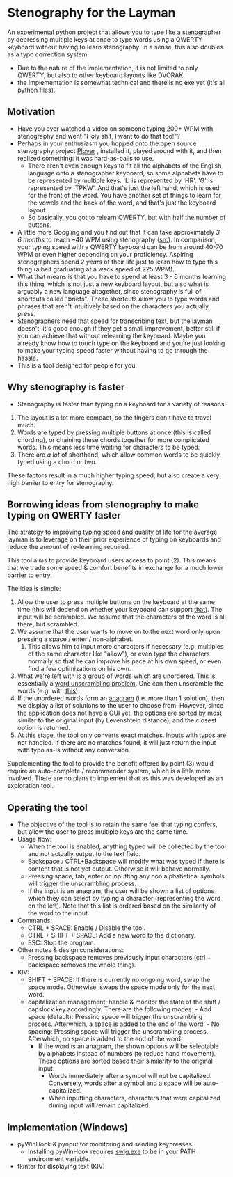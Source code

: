 # Stenography for the Layman

An experimental python project that allows you to type like a stenographer by depressing multiple keys at once to type words using a QWERTY keyboard without having to learn stenography. in a sense, this also doubles as a typo correction system.
- Due to the nature of the implementation, it is not limited to only QWERTY, but also to other keyboard layouts like DVORAK.
- the implementation is somewhat technical and there is no exe yet (it's all python files).

## Motivation
- Have you ever watched a video on someone typing 200+ WPM with stenography and went "Holy shit, I want to do that too!"?
- Perhaps in your enthusiasm you hopped onto the open source stenography project [Plover](https://github.com/openstenoproject/plover) , installed it, played around with it, and then realized something: it was hard-as-balls to use.
	- There aren't even enough keys to fit all the alphabets of the English language onto a stenographer keyboard, so some alphabets have to be represented by multiple keys. 'L' is represented by 'HR'. 'G' is represented by 'TPKW'. And that's just the left hand, which is used for the front of the word. You have another set of things to learn for the vowels and the back of the word, and that's just the keyboard layout.
	- So basically, you got to relearn QWERTY, but with half the number of buttons.
- A little more Googling and you find out that it can take approximately *3 - 6 months* to reach ~40 WPM using stenography ([src](https://didoesdigital.com/typey-type/support)). In comparison, your typing speed with a QWERTY keyboard can be from around 40-70 WPM or even higher depending on your proficiency. Aspiring stenographers spend *2 years* of their life just to learn how to type this thing (albeit graduating at a wack speed of 225 WPM).
- What that means is that you have to spend at least 3 - 6 months learning this thing, which is not just a new keyboard layout, but also what is arguably a new language altogether, since stenography is full of shortcuts called "briefs". These shortcuts allow you to type words and phrases that aren't intuitively based on the characters you actually press.
- Stenographers need that speed for transcribing text, but the layman doesn't; it's good enough if they get a small improvement, better still if you can achieve that without relearning the keyboard. Maybe you already know how to touch type on the keyboard and you're just looking to make your typing speed faster without having to go through the hassle.
- This is a tool designed for people for you.

## Why stenography is faster
- Stenography is faster than typing on a keyboard for a variety of reasons:

1. The layout is a lot more compact, so the fingers don't have to travel much.
2. Words are typed by pressing multiple buttons at once (this is called chording), or chaining these chords together for more complicated words. This means less time waiting for characters to be typed.
3. There are *a lot* of shorthand, which allow common words to be quickly typed using a chord or two.

These factors result in a much higher typing speed, but also create a very high barrier to entry for stenography. 

## Borrowing ideas from stenography to make typing on QWERTY faster

The strategy to improving typing speed and quality of life for the average layman is to leverage on their prior experience of typing on keyboards and reduce the amount of re-learning required. 

This tool aims to provide keyboard users access to point (2). This means that we trade some speed & comfort benefits in exchange for a much lower barrier to entry.

The idea is simple: 
1. Allow the user to press multiple buttons on the keyboard at the same time (this will depend on whether your keyboard can support [that](https://en.wikipedia.org/wiki/Rollover_(keyboard))). The input will be scrambled. We assume that the characters of the word is all there, but scrambled. 
2. We assume that the user wants to move on to the next word only upon pressing a space / enter / non-alphabet. 
	1. This allows him to input more characters if necessary (e.g. multiples of the same character like "allow"), or even type the characters normally so that he can improve his pace at his own speed, or even find a few optimizations on his own.
3. What we're left with is a group of words which are unordered. This is essentially a [word unscrambling problem](https://wordunscrambler.me/). One can then unscramble the words (e.g. with [this](https://github.com/tinmarr/Word-Unscrambler)).
4. If the unordered words form an [anagram](https://en.wikipedia.org/wiki/Anagram) (i.e. more than 1 solution), then we display a list of solutions to the user to choose from. However, since the application does not have a GUI yet, the options are sorted by most similar to the original input (by Levenshtein distance), and the closest option is returned.
6. At this stage, the tool only converts exact matches. Inputs with typos are not handled. If there are no matches found, it will just return the input with typo as-is without any conversion. 

Supplementing the tool to provide the benefit offered by point (3) would require an auto-complete / recommender system, which is a little more involved. There are no plans to implement that as this was developed as an exploration tool.

## Operating the tool
- The objective of the tool is to retain the same feel that typing confers, but allow the user to press multiple keys are the same time.
- Usage flow:
	- When the tool is enabled, anything typed will be collected by the tool and not actually output to the text field.
	- Backspace / CTRL+Backspace will modify what was typed if there is content that is not yet output. Otherwise it will behave normally.
	- Pressing space, tab, enter or inputting any non alphabetical symbols will trigger the unscrambling process.
	- If the input is an anagram, the user will be shown a list of options which they can select by typing a character (representing the word on the left). Note that this list is ordered based on the similarity of the word to the input.
- Commands:
	- CTRL + SPACE: Enable / Disable the tool.
  - CTRL + SHIFT + SPACE: Add a new word to the dictionary.
  - ESC: Stop the program.
- Other notes & design considerations:
	- Pressing backspace removes previously input characters (ctrl + backspace removes the whole thing).
- KIV:
	- SHIFT + SPACE: If there is currently no ongoing word, swap the space mode. Otherwise, swaps the space mode only for the next word. 
  - capitalization management: handle & monitor the state of the shift / capslock key accordingly.
  There are the following modes:
		- Add space (default): Pressing space will trigger the unscrambling process. Afterwhich, a space is added to the end of the word.
		- No spacing: Pressing space will trigger the unscrambling process. Afterwhich, no space is added to the end of the word.
    - If the word is an anagram, the shown options will be selectable by alphabets instead of numbers (to reduce hand movement). These options are sorted based their similarity to the original input.
	  - Words immediately after a symbol will not be capitalized. Conversely, words after a symbol and a space will be auto-capitalized.
	  - When inputting characters, characters that were capitalized during input will remain capitalized. 

## Implementation (Windows)
- pyWinHook & pynput for monitoring and sending keypresses
	- Installing pyWinHook requires [swig.exe](https://sourceforge.net/projects/swig/) to be in your PATH environment variable.
- tkinter for displaying text (KIV)

# 
